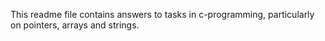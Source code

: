 This readme file contains answers to tasks in c-programming, particularly on pointers, arrays and strings.
